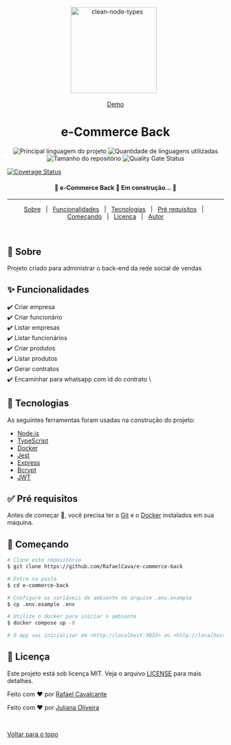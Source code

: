 <div align="center" id="top"> 
  <img src="https://www.zup.com.br/wp-content/uploads/2021/10/Clean-Architecture-5.png" alt="clean-node-types" style="width: 200px;" />
  &#xa0;

  <a href="https://google.com">Demo</a>
</div>

<h1 align="center">e-Commerce Back</h1>

<p align="center">
  <img alt="Principal linguagem do projeto" src="https://img.shields.io/github/languages/top/RafaelCava/e-commerce-back?color=56BEB8">

  <img alt="Quantidade de linguagens utilizadas" src="https://img.shields.io/github/languages/count/RafaelCava/e-commerce-back?color=56BEB8">

  <img alt="Tamanho do repositório" src="https://img.shields.io/github/repo-size/RafaelCava/e-commerce-back?color=56BEB8">

  <img alt="Quality Gate Status" src="https://sonarcloud.io/api/project_badges/measure?project=RafaelCava_e-commerce-back&metric=alert_status">

  <a href='https://coveralls.io/github/RafaelCava/e-commerce-back?branch=master'><img src='https://coveralls.io/repos/github/RafaelCava/e-commerce-back/badge.svg?branch=master' alt='Coverage Status' /></a>


  <!-- <img alt="Licença" src="https://img.shields.io/github/license/RafaelCava/e-commerce-back?color=56BEB8">

  <img alt="Github issues" src="https://img.shields.io/github/issues/RafaelCava/e-commerce-back?color=56BEB8" />

  <img alt="Github forks" src="https://img.shields.io/github/forks/RafaelCava/e-commerce-back?color=56BEB8" />

  <img alt="Github stars" src="https://img.shields.io/github/stars/RafaelCava/e-commerce-back?color=56BEB8" /> -->
</p>

<h4 align="center"> 
	🚧  e-Commerce Back 🚀 Em construção...  🚧
</h4> 

<hr>

<p align="center">
  <a href="#dart-sobre">Sobre</a> &#xa0; | &#xa0; 
  <a href="#sparkles-funcionalidades">Funcionalidades</a> &#xa0; | &#xa0;
  <a href="#rocket-tecnologias">Tecnologias</a> &#xa0; | &#xa0;
  <a href="#white_check_mark-pré-requisitos">Pré requisitos</a> &#xa0; | &#xa0;
  <a href="#checkered_flag-começando">Começando</a> &#xa0; | &#xa0;
  <a href="#memo-licença">Licença</a> &#xa0; | &#xa0;
  <a href="https://github.com/RafaelCava" target="_blank">Autor</a>
</p>

<br>

## :dart: Sobre ##

Projeto criado para administrar o back-end da rede social de vendas

## :sparkles: Funcionalidades ##

:heavy_check_mark: Criar empresa\
:heavy_check_mark: Criar funcionário\
:heavy_check_mark: Listar empresas \
:heavy_check_mark: Listar funcionários \
:heavy_check_mark: Criar produtos \
:heavy_check_mark: Listar produtos \
:heavy_check_mark: Gerar contratos \
:heavy_check_mark: Encaminhar para whatsapp com id do contrato \

## :rocket: Tecnologias ##

As seguintes ferramentas foram usadas na construção do projeto:

- [Node.js](https://nodejs.org/en/)
- [TypeScript](https://www.typescriptlang.org/)
- [Docker](http://dockerhub.com/)
- [Jest](https://jestjs.io/pt-BR/)
- [Express](https://expressjs.com/pt-br/)
- [Bcrypt](https://www.npmjs.com/package/bcrypt)
- [JWT](https://jwt.io/)

## :white_check_mark: Pré requisitos ##

Antes de começar :checkered_flag:, você precisa ter o [Git](https://git-scm.com) e o [Docker](http://dockerhub.com/) instalados em sua maquina.

## :checkered_flag: Começando ##

```bash
# Clone este repositório
$ git clone https://github.com/RafaelCava/e-commerce-back

# Entre na pasta
$ cd e-commerce-back

# Configure as variáveis de ambiente no arquivo .env.example
$ cp .env.example .env

# Utilize o docker para iniciar o ambiente
$ docker compose up -d

# O app vai inicializar em <http://localhost:3033> ou <http://localhost:[PORTA CONFIGURADA NO COMPOSE]>
```

## :memo: Licença ##

Este projeto está sob licença MIT. Veja o arquivo [LICENSE](LICENSE.md) para mais detalhes.


Feito com :heart: por <a href="https://github.com/RafaelCava" target="_blank">Rafael Cavalcante</a>

Feito com :heart: por <a href="https://github.com/julianadeveloper" target="_blank">Juliana Oliveira</a>

&#xa0;

<a href="#top">Voltar para o topo</a>
